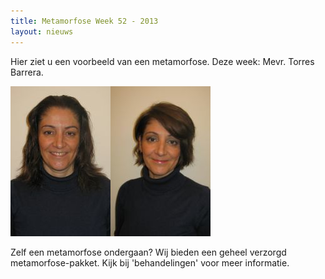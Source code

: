 ```yaml
---
title: Metamorfose Week 52 - 2013
layout: nieuws
---
```


Hier ziet u een voorbeeld van een metamorfose. Deze week: Mevr. Torres Barrera.

![](/uploads/versions/metamorfose_barrera_v---x----160-240x---.jpg)![](/uploads/versions/metamorfose_barrera_n---x----160-240x---.jpg)

Zelf een metamorfose ondergaan? Wij bieden een geheel verzorgd metamorfose-pakket. Kijk bij 'behandelingen' voor meer informatie.
